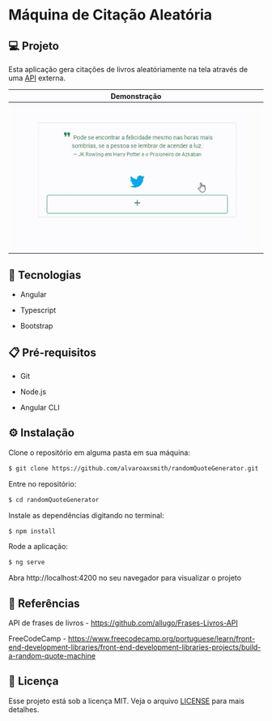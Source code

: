 # Máquina de Citação Aleatória

## 💻 Projeto

Esta aplicação gera citações de livros aleatóriamente na tela através de uma [API](https://allugofrases.herokuapp.com/frases/random) externa.

| Demonstração |
|---|
| ![home.gif](https://github.com/alvaroaxsmith/randomQuoteGenerator/blob/main/.github/images/home.gif) |

## :rocket: Tecnologias

- Angular
 
- Typescript

- Bootstrap


## :clipboard: Pré-requisitos

- Git

- Node.js

- Angular CLI

## ⚙️ Instalação

Clone o repositório em alguma pasta em sua máquina:
```bash
$ git clone https://github.com/alvaroaxsmith/randomQuoteGenerator.git
```
Entre no repositório:
```bash
$ cd randomQuoteGenerator
```
Instale as dependências digitando no terminal:
```bash
$ npm install
```
Rode a aplicação:
```bash
$ ng serve
```
Abra http://localhost:4200 no seu navegador para visualizar o projeto

## :briefcase: Referências

API de frases de livros - https://github.com/allugo/Frases-Livros-API

FreeCodeCamp - https://www.freecodecamp.org/portuguese/learn/front-end-development-libraries/front-end-development-libraries-projects/build-a-random-quote-machine

## :memo: Licença

Esse projeto está sob a licença MIT. Veja o arquivo [LICENSE](https://github.com/alvaroaxsmith/randomQuoteGenerator/blob/main/LICENSE) para mais detalhes.
